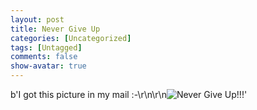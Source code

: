 ```yaml
---
layout: post
title: Never Give Up
categories: [Uncategorized]
tags: [Untagged]
comments: false
show-avatar: true
---
```


b'I got this picture in my mail :-\r\n\r\n![Never Give Up!!!](http://pragith.etheni.com/nevergiveup.jpg)'